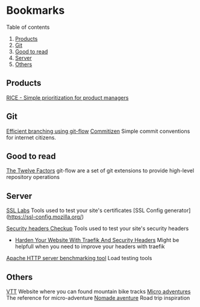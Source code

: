 # Bookmarks

Table of contents

1. [Products](#products)
2. [Git](#Git)
3. [Good to read](#Good-to-read)
4. [Server](#server)
5. [Others](#others)

## Products

[RICE - Simple prioritization for product managers](https://www.intercom.com/blog/rice-simple-prioritization-for-product-managers)

## Git
[Efficient branching using git-flow](https://danielkummer.github.io/git-flow-cheatsheet/)
[Commitizen](http://commitizen.github.io/cz-cli/) Simple commit conventions for internet citizens.

## Good to read

[The Twelve Factors](https://12factor.net/) git-flow are a set of git extensions to provide high-level repository operations

## Server

[SSL Labs](www.ssllabs.com) Tools used to test your site's certificates
[SSL Config generator] (https://ssl-config.mozilla.org/)

[Security headers Checkup](https://securityheaders.com/) Tools used to test your site's security headers
- [Harden Your Website With Traefik And Security Headers](https://levelup.gitconnected.com/harden-your-website-with-traefik-and-security-headers-a595844c4f1b) Might be helpfull when you need to improve your headers with traefik

[Apache HTTP server benchmarking tool](https://httpd.apache.org/docs/2.4/programs/ab.html) Load testing tools

## Others

[VTT](sitesvtt.ffc.fr) Website where you can found mountain bike tracks
[Micro adventures](https://chilowe.com/) The reference for micro-adventure
[Nomade aventure](https://www.nomade-aventure.com/) Road trip inspiration
